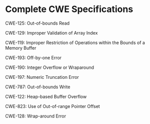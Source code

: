 

# Complete CWE Specifications

CWE-125: Out-of-bounds Read

CWE-129: Improper Validation of Array Index

CWE-119: Improper Restriction of Operations within the Bounds of a Memory Buffer

CWE-193: Off-by-one Error

CWE-190: Integer Overflow or Wraparound

CWE-197: Numeric Truncation Error

CWE-787: Out-of-bounds Write

CWE-122: Heap-based Buffer Overflow

CWE-823: Use of Out-of-range Pointer Offset

CWE-128: Wrap-around Error